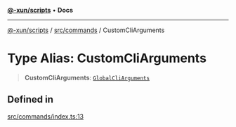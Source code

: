 [**@-xun/scripts**](../../../README.md) • **Docs**

***

[@-xun/scripts](../../../README.md) / [src/commands](../README.md) / CustomCliArguments

# Type Alias: CustomCliArguments

> **CustomCliArguments**: [`GlobalCliArguments`](../../configure/type-aliases/GlobalCliArguments.md)

## Defined in

[src/commands/index.ts:13](https://github.com/Xunnamius/xscripts/blob/4fd96d6123f1ac889c89848efd750e2454f43e43/src/commands/index.ts#L13)
